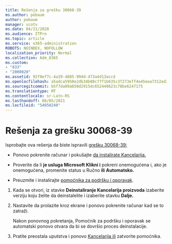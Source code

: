 ```yaml
---
title: Rešenja za grešku 30068-39
ms.author: pebaum
author: pebaum
manager: scotv
ms.date: 04/21/2020
ms.audience: ITPro
ms.topic: article
ms.service: o365-administration
ROBOTS: NOINDEX, NOFOLLOW
localization_priority: Normal
ms.collection: Adm_O365
ms.custom:
- "833"
- "2000020"
ms.assetid: 92f0ef7c-4a39-4885-994d-473a4d13accd
ms.openlocfilehash: a5adca5950e2db34b88c77f1b635c3f273eff4e45eea7312ed2100b8d6f7f3c7
ms.sourcegitcommit: b5f7da89a650d2915dc652449623c78be6247175
ms.translationtype: MT
ms.contentlocale: sr-Latn-RS
ms.lasthandoff: 08/05/2021
ms.locfileid: "54050240"
---
```

# <a name="solutions-for-error-30068-39"></a>Rešenja za grešku 30068-39

Isprobajte ova rešenja da biste ispravili [grešku 30068-39:](https://support.office.com/article/963ca3e4-217a-4c16-9c02-ff946548357b?wt.mc_id=Alchemy_ClientDIA)
  
- Ponovo pokrenite računar i pokušajte [da instalirate Kancelarija.](https://portal.office.com/OLS/MySoftware.aspx)

- Proverite da li **je usluga Microsoft Klikni i** [](https://support.office.com/article/963ca3e4-217a-4c16-9c02-ff946548357b?wt.mc_id=Alchemy_ClientDIA) pokreni onemogućena i, ako je onemogućena, promenite status u Ručno **ili** **Automatsko.**

- Preuzmite i instalirajte [pomoćnika za podršku i oporavak](https://aka.ms/SARA-OfficeUninstall-Alchemy).

1. Kada se otvori, iz stavke **Deinstaliranje Kancelarija proizvoda** izaberite verziju koju želite da deinstalelite i izaberite stavku **Dalje.**

2. Nastavite da prolazite kroz ekrane i ponovo pokrenite računar kad se to zatraži.

    Nakon ponovnog pokretanja, Pomoćnik za podršku i oporavak se automatski ponovo otvara da bi se dovršio proces deinstalacije.

3. Pratite preostala uputstva i ponovo [Kancelarija ili](https://portal.office.com/OLS/MySoftware.aspx) zatvorite pomoćnika.
